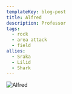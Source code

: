 ```yaml
---
templateKey: blog-post
title: Alfred
description: Professor
tags:
  - rock
  - area attack
  - field
allies:
  - Sraka
  - Lilid
  - Shark
---
```

![Alfred](/img/Alfred.png)